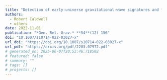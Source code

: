 ```yaml
---
title: "Detection of early-universe gravitational-wave signatures and fundamental physics"
authors:
  - Robert Caldwell
  - others
date: 2022-11-01
publication: "*Gen. Rel. Grav.* **54**(12) 156"
doi: "10.1007/s10714-022-03027-x"
url_doi: "https://doi.org/10.1007/s10714-022-03027-x"
url_pdf: "https://arxiv.org/pdf/2203.07972.pdf"
# generated_on: 2025-06-07T20:53:46.718502
# featured: false
# summary: ""
# tags: []
# projects: []
---
```

